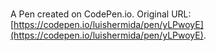 # 

A Pen created on CodePen.io. Original URL: [https://codepen.io/luishermida/pen/yLPwoyE](https://codepen.io/luishermida/pen/yLPwoyE).


